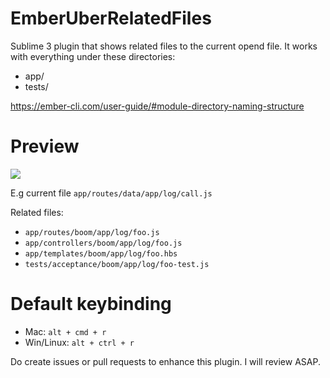 # EmberUberRelatedFiles

Sublime 3 plugin that shows related files to the current opend file.
It works with everything under these directories:

- app/
- tests/

https://ember-cli.com/user-guide/#module-directory-naming-structure

# Preview
![](https://media.giphy.com/media/lkJuETL8WLQIIMab6K/giphy.gif)

E.g current file `app/routes/data/app/log/call.js`

Related files:
- `app/routes/boom/app/log/foo.js`
- `app/controllers/boom/app/log/foo.js`
- `app/templates/boom/app/log/foo.hbs`
- `tests/acceptance/boom/app/log/foo-test.js`

# Default keybinding

- Mac: `alt + cmd + r`
- Win/Linux: `alt + ctrl + r`


Do create issues or pull requests to enhance this plugin.
I will review ASAP.
